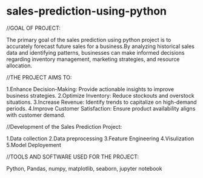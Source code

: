 # sales-prediction-using-python

//GOAL OF PROJECT:

The primary goal of the sales prediction using python project is to accurately forecast future sales for a business.By analyzing historical sales data and identifying patterns, businesses can make informed decisions regarding inventory management, marketing strategies, and resource allocation.

//THE PROJECT AIMS TO:

1.Enhance Decision-Making: Provide actionable insights to improve business strategies. 2.Optimize Inventory: Reduce stockouts and overstock situations. 3.Increase Revenue: Identify trends to capitalize on high-demand periods. 4.Improve Customer Satisfaction: Ensure product availability aligns with customer demand.

//Development of the Sales Prediction Project:

1.Data collection 2.Data preprocessing 3.Feature Engineering 4.Visulization 5.Model Deployement

//TOOLS AND SOFTWARE USED FOR THE PROJECT:

Python, Pandas, numpy, matplotlib, seaborn, jupyter notebook
